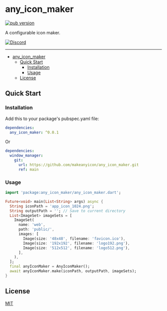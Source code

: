 # any_icon_maker

[![pub version][pub-image]][pub-url]

[pub-image]: https://img.shields.io/pub/v/any_icon_maker.svg
[pub-url]: https://pub.dev/packages/any_icon_maker

A configurable icon maker.

[![Discord](https://img.shields.io/badge/discord-%237289DA.svg?style=for-the-badge&logo=discord&logoColor=white)](https://discord.gg/vba8W9SF)

---

<!-- START doctoc generated TOC please keep comment here to allow auto update -->
<!-- DON'T EDIT THIS SECTION, INSTEAD RE-RUN doctoc TO UPDATE -->


- [any_icon_maker](#any_icon_maker)
  - [Quick Start](#quick-start)
    - [Installation](#installation)
    - [Usage](#usage)
  - [License](#license)

<!-- END doctoc generated TOC please keep comment here to allow auto update -->

## Quick Start

### Installation

Add this to your package's pubspec.yaml file:

```yaml
dependencies:
  any_icon_maker: ^0.0.1
```

Or

```yaml
dependencies:
  window_manager:
    git:
      url: https://github.com/makeanyicon/any_icon_maker.git
      ref: main
```

### Usage

```dart
import 'package:any_icon_maker/any_icon_maker.dart';

Future<void> main(List<String> args) async {
  String iconPath = 'app_icon_1024.png';
  String outputPath = ''; // Save to current directory
  List<ImageSet> imageSets = [
    ImageSet(
      name: 'web',
      path: 'public/',
      images: [
        Image(size: '48x48', filename: 'favicon.ico'),
        Image(size: '192x192', filename: 'logo192.png'),
        Image(size: '512x512', filename: 'logo512.png'),
      ],
    ),
  ];
  final anyIconMaker = AnyIconMaker();
  await anyIconMaker.make(iconPath, outputPath, imageSets);
}
```

## License

[MIT](./LICENSE)

